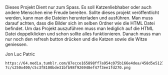 Dieses Projekt Dient nur zum Spass.
Es soll Katzenliebhaber oder auch andere Menschen eine Freude bereiten.
Sollte dieses projekt veröffentlicht werden, kann man die Dateien herunterladen
und ausführen. Man muss darauf achten, dass die Bilder sich im selben Ordner wie
die HTML Datei befindet.
Um das Projekt auszuführen muss man lediglich auf die HTML Datei doppelklicken
und schon sollte alles funktionieren. Danach muss man nur noch den refresh button
drücken und die Katzen sowie die Witze geniessen.

Jon
Luc
Patric

```
https://64.media.tumblr.com/87ecce165898ff7a954c075b166e4dea/458d5e5127d14578-7c/s250x400/c5c3f8100bde31bfb98f926948ef47f3ee1fd270.png
```

